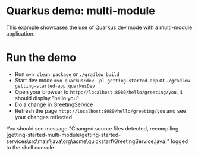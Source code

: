 # Quarkus demo: multi-module

This example showcases the use of Quarkus dev mode with a multi-module application.

# Run the demo

- Run `mvn clean package` or  `./gradlew build`
- Start dev mode `mvn quarkus:dev -pl getting-started-app` or  `./gradlew getting-started-app:quarkusDev`
- Open your browser to `http://localhost:8080/hello/greeting/you`, it should display "hello you"
- Do a change in [GreetingService](./getting-started-services/src/main/java/org/acme/quickstart/GreetingService.java)
- Refresh the page `http://localhost:8080/hello/greeting/you` and see your changes reflected

You should see message "Changed source files detected, recompiling [getting-started-multi-module\getting-started-services\src\main\java\org\acme\quickstart\GreetingService.java]" logged to the shell console.
